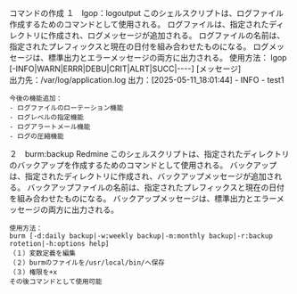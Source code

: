 コマンドの作成
１　lgop：logoutput
    このシェルスクリプトは、ログファイル作成するためのコマンドとして使用される。
    ログファイルは、指定されたディレクトリに作成され、ログメッセージが追加される。
    ログファイルの名前は、指定されたプレフィックスと現在の日付を組み合わせたものになる。
    ログメッセージは、標準出力とエラーメッセージの両方に出力される。
    使用方法：
    lgop [-INFO|WARN|ERRR|DEBU|CRIT|ALRT|SUCC|----] [メッセージ]  
    出力先：/var/log/application.log
    出力：[2025-05-11_18:01:44] - INFO - test1
    
    今後の機能追加：
    - ログファイルのローテーション機能 
    - ログレベルの指定機能
    - ログアラートメール機能
    - ログの圧縮機能


２　burm:backup Redmine
    このシェルスクリプトは、指定されたディレクトリのバックアップを作成するためのコマンドとして使用される。
    バックアップは、指定されたディレクトリに作成され、バックアップメッセージが追加される。
    バックアップファイルの名前は、指定されたプレフィックスと現在の日付を組み合わせたものになる。
    バックアップメッセージは、標準出力とエラーメッセージの両方に出力される。

    使用方法：
    burm [-d:daily backup|-w:weekly backup|-m:monthly backup|-r:backup rotetion|-h:options help]
    （１）変数定義を編集
    （２）burmのファイルを/usr/local/bin/へ保存
    （３）権限を+x
    その後コマンドとして使用可能
